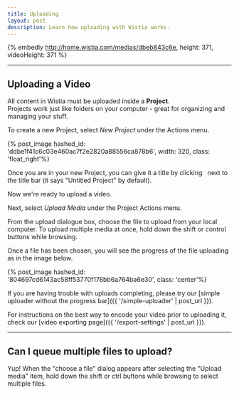 ```yaml
---
title: Uploading
layout: post
description: Learn how uploading with Wistia works.
---
```


{% embedly http://home.wistia.com/medias/dbeb843c6e, height: 371, videoHeight: 371 %}

----

## Uploading a Video

All content in Wistia must be uploaded inside a **Project**.  
Projects work just like folders on your computer - great for organizing and managing your stuff.

To create a new Project, select *New Project* under the 
<span class="action_menu">Actions</span> menu.

{% post_image hashed_id: 'ddbe1f41c6c03e460ac7f2e2820a88556ca878b6', width: 320, class: 'float_right'%}

Once you are in your new Project, you can give it a title by clicking 
<span class="edit_tag">&nbsp;</span> next to the title bar 
(it says "Untitled Project" by default).

Now we're ready to upload a video.

Next, select *Upload Media* under the 
<span class="action_menu">Project Actions</span> menu.

From the upload dialogue box, choose the file to upload from your local 
computer.  To upload multiple media at once, hold down the shift or control 
buttons while browsing.

Once a file has been chosen, you will see the progress of the file uploading 
as in the image below.

{% post_image hashed_id: '804697cd6143ac58ff53770f178bb6a764ba6e30', class: 'center'%}

If you are having trouble with uploads completing, please try our 
[simple uploader without the progress bar]({{ '/simple-uploader' | post_url }}).

For instructions on the best way to encode your video prior to uploading it, 
check our [video exporting page]({{ '/export-settings' | post_url }}).

----

## Can I queue multiple files to upload?

Yup! When the "choose a file" dialog appears after selecting the 
"Upload media" item, hold down the shift or ctrl buttons while browsing to 
select multiple files.
